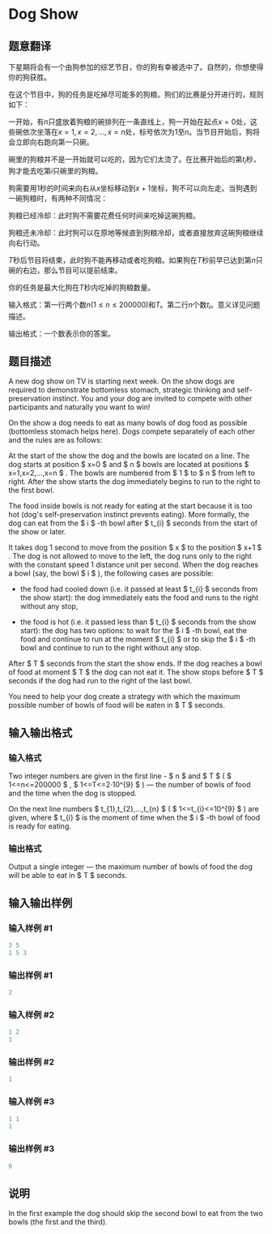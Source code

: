 # Dog Show

## 题意翻译

下星期将会有一个由狗参加的综艺节目，你的狗有幸被选中了。自然的，你想使得你的狗获胜。

在这个节目中，狗的任务是吃掉尽可能多的狗粮。狗们的比赛是分开进行的，规则如下：

一开始，有$n$只盛放着狗粮的碗排列在一条直线上，狗一开始在起点$x=0$处，这些碗依次坐落在$x=1,x=2,...,x=n$处，标号依次为$1$至$n$。当节目开始后，狗将会立即向右跑向第一只碗。

碗里的狗粮并不是一开始就可以吃的，因为它们太烫了。在比赛开始后的第$t_i$秒，狗才能去吃第$i$只碗里的狗粮。

狗需要用$1$秒的时间来向右从$x$坐标移动到$x+1$坐标，狗不可以向左走。当狗遇到一碗狗粮时，有两种不同情况：

狗粮已经冷却：此时狗不需要花费任何时间来吃掉这碗狗粮。

狗粮还未冷却：此时狗可以在原地等候直到狗粮冷却，或者直接放弃这碗狗粮继续向右行动。

$T$秒后节目将结束，此时狗不能再移动或者吃狗粮。如果狗在$T$秒前早已达到第$n$只碗的右边，那么节目可以提前结束。

你的任务是最大化狗在$T$秒内吃掉的狗粮数量。

输入格式：第一行两个数$n(1\leq n\leq200000)$和$T$。第二行$n$个数$t_i$。意义详见问题描述。

输出格式：一个数表示你的答案。

## 题目描述

A new dog show on TV is starting next week. On the show dogs are required to demonstrate bottomless stomach, strategic thinking and self-preservation instinct. You and your dog are invited to compete with other participants and naturally you want to win!

On the show a dog needs to eat as many bowls of dog food as possible (bottomless stomach helps here). Dogs compete separately of each other and the rules are as follows:

At the start of the show the dog and the bowls are located on a line. The dog starts at position $ x=0 $ and $ n $ bowls are located at positions $ x=1,x=2,...,x=n $ . The bowls are numbered from $ 1 $ to $ n $ from left to right. After the show starts the dog immediately begins to run to the right to the first bowl.

The food inside bowls is not ready for eating at the start because it is too hot (dog's self-preservation instinct prevents eating). More formally, the dog can eat from the $ i $ -th bowl after $ t_{i} $ seconds from the start of the show or later.

It takes dog 1 second to move from the position $ x $ to the position $ x+1 $ . The dog is not allowed to move to the left, the dog runs only to the right with the constant speed 1 distance unit per second. When the dog reaches a bowl (say, the bowl $ i $ ), the following cases are possible:

- the food had cooled down (i.e. it passed at least $ t_{i} $ seconds from the show start): the dog immediately eats the food and runs to the right without any stop,

- the food is hot (i.e. it passed less than $ t_{i} $ seconds from the show start): the dog has two options: to wait for the $ i $ -th bowl, eat the food and continue to run at the moment $ t_{i} $ or to skip the $ i $ -th bowl and continue to run to the right without any stop.

After $ T $ seconds from the start the show ends. If the dog reaches a bowl of food at moment $ T $ the dog can not eat it. The show stops before $ T $ seconds if the dog had run to the right of the last bowl.

You need to help your dog create a strategy with which the maximum possible number of bowls of food will be eaten in $ T $ seconds.

## 输入输出格式

### 输入格式

Two integer numbers are given in the first line - $ n $ and $ T $ ( $ 1<=n<=200000 $ , $ 1<=T<=2·10^{9} $ ) — the number of bowls of food and the time when the dog is stopped.

On the next line numbers $ t_{1},t_{2},...,t_{n} $ ( $ 1<=t_{i}<=10^{9} $ ) are given, where $ t_{i} $ is the moment of time when the $ i $ -th bowl of food is ready for eating.

### 输出格式

Output a single integer — the maximum number of bowls of food the dog will be able to eat in $ T $ seconds.

## 输入输出样例

### 输入样例 #1

```cpp
3 5
1 5 3

```
### 输出样例 #1

```cpp
2

```
### 输入样例 #2

```cpp
1 2
1

```
### 输出样例 #2

```cpp
1

```
### 输入样例 #3

```cpp
1 1
1

```
### 输出样例 #3

```cpp
0

```
## 说明

In the first example the dog should skip the second bowl to eat from the two bowls (the first and the third).

